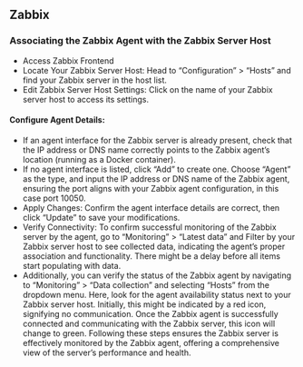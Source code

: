 ## Zabbix

### Associating the Zabbix Agent with the Zabbix Server Host
- Access Zabbix Frontend
- Locate Your Zabbix Server Host: Head to “Configuration” > “Hosts” and find your Zabbix server in the host list.
- Edit Zabbix Server Host Settings: Click on the name of your Zabbix server host to access its settings.

#### Configure Agent Details:
- If an agent interface for the Zabbix server is already present, check that the IP address or DNS name correctly points to the Zabbix agent’s location (running as a Docker container).
- If no agent interface is listed, click “Add” to create one. Choose “Agent” as the type, and input the IP address or DNS name of the Zabbix agent, ensuring the port aligns with your Zabbix agent configuration, in this case port 10050.
- Apply Changes: Confirm the agent interface details are correct, then click “Update” to save your modifications.
- Verify Connectivity: To confirm successful monitoring of the Zabbix server by the agent, go to “Monitoring” > “Latest data” and Filter by your Zabbix server host to see collected data, indicating the agent’s proper association and functionality. There might be a delay before all items start populating with data.
- Additionally, you can verify the status of the Zabbix agent by navigating to “Monitoring” > “Data collection” and selecting “Hosts” from the dropdown menu. Here, look for the agent availability status next to your Zabbix server host. Initially, this might be indicated by a red icon, signifying no communication. Once the Zabbix agent is successfully connected and communicating with the Zabbix server, this icon will change to green.
Following these steps ensures the Zabbix server is effectively monitored by the Zabbix agent, offering a comprehensive view of the server’s performance and health.